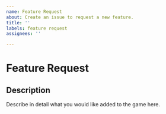 ```yaml
---
name: Feature Request
about: Create an issue to request a new feature.
title: ''
labels: feature request
assignees: ''

---
```

# Feature Request
## Description
Describe in detail what you would like added to the game here.